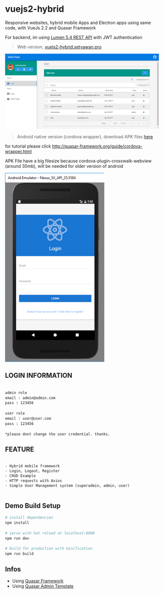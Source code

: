 # vuejs2-hybrid

Responsive websites, hybrid mobile Apps and Electron apps using same code, with VueJs 2.2 and Quasar Framework

For backend, im using [Lumen 5.4 REST API](https://github.com/chrissetyawan/lumen54-jwt/) with JWT authentication




> Web version, <a href="http://vuejs2-hybrid.setyawan.pro" target="_blank" > vuejs2-hybrid.setyawan.pro </a>


![](https://github.com/chrissetyawan/vuejs2-hybrid/blob/master/capture-vuejs2-hybrid.png?raw=true)


> Android native version (cordova wrapper), download APK files [here](http://vuejs2-hybrid.setyawan.pro/download/vuejs2-hybrid-android.apk)

for tutorial please click http://quasar-framework.org/guide/cordova-wrapper.html

APK File have a big filesize because cordova-plugin-crosswalk-webview (around 30mb), will be needed for older version of android 

![](https://github.com/chrissetyawan/vuejs2-hybrid/blob/master/capture-vuejs2-android.png?raw=true)



## LOGIN INFORMATION
``` bash

admin role 
email : admin@admin.com
pass : 123456

user role
email : user@user.com
pass : 123456

*please dont change the user credential. thanks.

```

## FEATURE

```

- Hybrid mobile framework
- Login, Logout, Register
- CRUD Example
- HTTP requests with Axios
- Simple User Management system (superadmin, admin, user)


```

## Demo Build Setup

``` bash
# install dependencies
npm install

# serve with hot reload at localhost:8080
npm run dev

# build for production with minification
npm run build

```


## Infos

* Using [Quasar Framework](http://quasar-framework.org/)
* Using [Quasar Admin Template](https://github.com/odranoelBR/vue-quasar-admin-example/)
